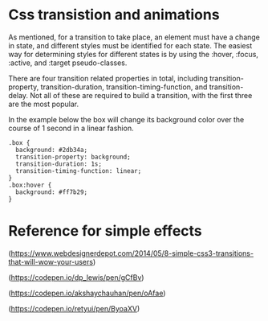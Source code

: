 # Css transistion and animations
As mentioned, for a transition to take place, an element must have a change in state, and different styles must be identified for each state. The easiest way for determining styles for different states is by using the :hover, :focus, :active, and :target pseudo-classes.

There are four transition related properties in total, including transition-property, transition-duration, transition-timing-function, and transition-delay. Not all of these are required to build a transition, with the first three are the most popular.

In the example below the box will change its background color over the course of 1 second in a linear fashion.
```
.box {
  background: #2db34a;
  transition-property: background;
  transition-duration: 1s;
  transition-timing-function: linear;
}
.box:hover {
  background: #ff7b29;
}
```

# Reference for simple effects
(https://www.webdesignerdepot.com/2014/05/8-simple-css3-transitions-that-will-wow-your-users)

(https://codepen.io/dp_lewis/pen/gCfBv)

(https://codepen.io/akshaychauhan/pen/oAfae)

(https://codepen.io/retyui/pen/ByoaXV)
